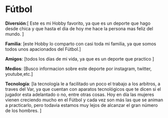 # Fútbol
**Diversión**:[ Este es mi Hobby favorito, ya que es un deporte que hago desde chica y que hasta el dia de hoy me hace la persona mas feliz del mundo. ]

**Familia**: [este Hobby lo comparto con casi toda mi familia, ya que somos todos unos apacionados del Fútbol.]

**Amigos**: [todos los días de mi vida, ya que es un deporte que practico ]

**Medios**: [Busco informacion sobre este deporte por instagram, twitter, youtube,etc.]

**Tecnología**: [la tecnología le a facilitado un poco el trabajo a los arbitros, a traves del Var, ya que cuentan con aparatos tecnológicos que te dicen si el jugador esta adelantado o no, entre otras cosas. 
Hoy en día las mujeres vienen creciendo mucho en el Fútbol y cada vez son más las que se animan a practicarlo, pero todavia estamos muy lejos de alcanzar el gran número de los hombres. ]

